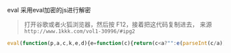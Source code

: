 
eval 采用eval加密的js进行解密
> 打开谷歌或者火狐浏览器，然后按 F12，接着把这代码复制进去，
来源 `http://www.1kkk.com/vol1-30996/#ipg2`
```js
eval(function(p,a,c,k,e,d){e=function(c){return(c<a?"":e(parseInt(c/a)))+((c=c%a)>35?String.fromCharCode(c+29):c.toString(36))};if(!''.replace(/^/,String)){while(c--)d[e(c)]=k[c]||e(c);k=[function(e){return d[e]}];e=function(){return'\\w+'};c=1;};while(c--)if(k[c])p=p.replace(new RegExp('\\b'+e(c)+'\\b','g'),k[c]);return p;}('0 8=\'\';0 5=\'\'+\'6\'+\'4\'+\'d\'+\'9\'+\'9\'+\'1\'+\'f\'+\'b\'+\'3\'+\'b\'+\'3\'+\'c\'+\'2\'+\'7\'+\'c\'+\'1\';$("#a").e(5);',16,16,'var|||||hihu76h|||guidkey||dm5_key||||val|'.split('|'),0,{}))
```